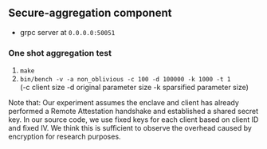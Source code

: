 ## Secure-aggregation component

- grpc server at `0.0.0.0:50051`


### One shot aggregation test
1. `make`
2. `bin/bench -v -a non_oblivious -c 100 -d 100000 -k 1000 -t 1`   
(-c client size -d original parameter size -k sparsified parameter size)



Note that: Our experiment assumes the enclave and client has already performed a Remote Attestation handshake and established a shared secret key. In our source code, we use fixed keys for each client based on client ID and fixed IV. We think this is sufficient to observe the overhead caused by encryption for research purposes.
